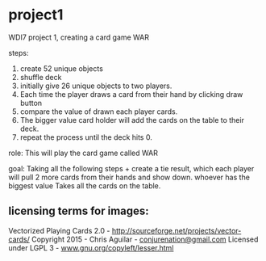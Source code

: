 # project1
WDI7 project 1, creating a card game WAR

steps:
1. create 52 unique objects
2. shuffle deck
3. initially give 26 unique objects to two players.
4. Each time the player draws a card from their hand by clicking draw button
5. compare the value of drawn each player cards.
6. The bigger value card holder will add the cards on the table to their deck.
7. repeat the process until the deck hits 0.



role:
This will play the card game called WAR


goal:
Taking all the following steps
+
create a tie result, which each player will pull 2 more cards from their hands and show down. whoever has the biggest value
Takes all the cards on the table.

licensing terms for images:
---------------------------------------------------------------------------
Vectorized Playing Cards 2.0 - http://sourceforge.net/projects/vector-cards/
Copyright 2015 - Chris Aguilar - conjurenation@gmail.com
Licensed under LGPL 3 - www.gnu.org/copyleft/lesser.html

